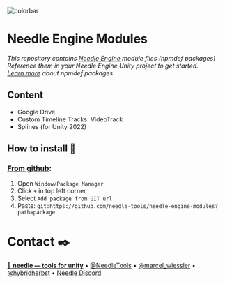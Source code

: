![colorbar](https://user-images.githubusercontent.com/5083203/180309860-542e6882-163c-4e11-9555-2c669ad72472.png)

# Needle Engine Modules
*This repository contains [Needle Engine](https://docs.needle.tools) module files (npmdef packages)  
Reference them in your Needle Engine Unity project to get started.   
[Learn more](https://docs.needle.tools/npmdef) about npmdef packages*

## Content

- Google Drive
- Custom Timeline Tracks: VideoTrack
- Splines (for Unity 2022)

## How to install 💽

### [From github](https://docs.unity3d.com/Manual/upm-ui-giturl.html):
1) Open ``Window/Package Manager``
2) Click ``+`` in top left corner
3) Select ``Add package from GIT url``
4) Paste: ``git:https://github.com/needle-tools/needle-engine-modules?path=package``

# Contact ✒️
<b>[🌵 needle — tools for unity](https://needle.tools)</b> • 
[@NeedleTools](https://twitter.com/NeedleTools) • 
[@marcel_wiessler](https://twitter.com/marcel_wiessler) • 
[@hybridherbst](https://twitter.com/hybridherbst) • 
[Needle Discord](https://discord.needle.tools)
